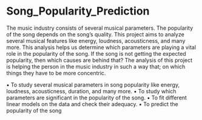 # Song_Popularity_Prediction
The music industry consists of several musical parameters. The popularity of the song depends on the song’s quality. This project aims to analyze several musical features like energy, loudness, acousticness, and many more. This analysis helps us determine which parameters are playing a vital role in the popularity of the 
song. If the song is not getting the expected popularity, then which causes are behind that? The analysis of this project is helping the person in the music 
industry in such a way that; on which things they have to be more concentric.

▪ To study several musical parameters in song popularity like energy, loudness, acousticness, duration, and many more.
▪ To study which parameters are significant in the popularity of the song.
▪ To fit different linear models on the data and check their adequacy.
▪ To predict the popularity of the song
